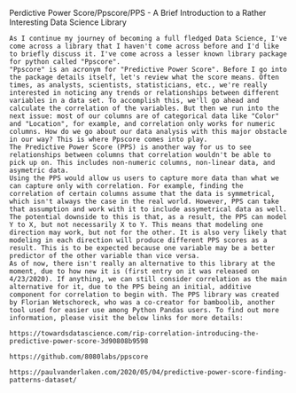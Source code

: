 Perdictive Power Score/Ppscore/PPS - A Brief Introduction to a Rather Interesting Data Science Library


    As I continue my journey of becoming a full fledged Data Science, I've come across a library that I haven't come across before and I'd like to briefly discuss it. I've come across a lesser known library package for python called "Ppscore".
    "Ppscore" is an acronym for "Predictive Power Score". Before I go into the package details itself, let's review what the score means. Often times, as analysts, scientists, statisticians, etc., we're really interested in noticing any trends or relationships between different variables in a data set. To accomplish this, we'll go ahead and calculate the correlation of the variables. But then we run into the next issue: most of our columns are of categorical data like "Color" and "Location", for example, and correlation only works for numeric columns. How do we go about our data analysis with this major obstacle in our way? This is where Ppscore comes into play.
    The Predictive Power Score (PPS) is another way for us to see relationships between columns that correlation wouldn't be able to pick up on. This includes non-numeric columns, non-linear data, and asymetric data.
    Using the PPS would allow us users to capture more data than what we can capture only with correlation. For example, finding the correlation of certain columns assume that the data is symmetrical, which isn't always the case in the real world. However, PPS can take that assumption and work with it to include assymetrical data as well. The potential downside to this is that, as a result, the PPS can model Y to X, but not necessarily X to Y. This means that modeling one direction may work, but not for the other. It is also very likely that modeling in each direction will produce different PPS scores as a result. This is to be expected because one variable may be a better predictor of the other variable than vice versa.
    As of now, there isn't really an alternative to this library at the moment, due to how new it is (first entry on it was released on 4/23/2020). If anything, we can still consider correlation as the main alternative for it, due to the PPS being an initial, additive component for correlation to begin with. The PPS library was created by Florian Wetschoreck, who was a co-creator for bamboolib, another tool used for easier use among Python Pandas users. To find out more information, please visit the below links for more details:
    
    https://towardsdatascience.com/rip-correlation-introducing-the-predictive-power-score-3d90808b9598
    
    https://github.com/8080labs/ppscore
    
    https://paulvanderlaken.com/2020/05/04/predictive-power-score-finding-patterns-dataset/